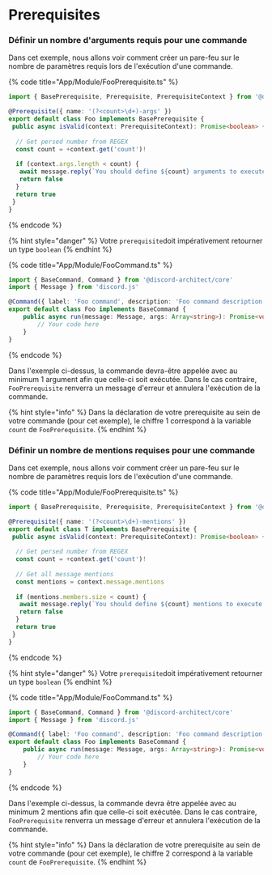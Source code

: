 # Prerequisites

### Définir un nombre d'arguments requis pour une commande

Dans cet exemple, nous allons voir comment créer un pare-feu sur le nombre de paramètres requis lors de l'exécution d'une commande.

{% code title="App/Module/FooPrerequisite.ts" %}
```typescript
import { BasePrerequisite, Prerequisite, PrerequisiteContext } from '@discord-architect/core'

@Prerequisite({ name: '(?<count>\d+)-args' })
export default class Foo implements BasePrerequisite {
 public async isValid(context: PrerequisiteContext): Promise<boolean> {
 
  // Get persed number from REGEX
  const count = +context.get('count')!
  
  if (context.args.length < count) {
   await message.reply(`You should define ${count} arguments to execute this command.`)
   return false
  }
  return true
 }
}
```
{% endcode %}

{% hint style="danger" %}
Votre `prerequisite`doit impérativement retourner un type `boolean`
{% endhint %}

{% code title="App/Module/FooCommand.ts" %}
```typescript
import { BaseCommand, Command } from '@discord-architect/core'
import { Message } from 'discord.js'

@Command({ label: 'Foo command', description: 'Foo command description', require: ['1-args'], tag: 'foo' })
export default class Foo implements BaseCommand {
	public async run(message: Message, args: Array<string>): Promise<void> {
		// Your code here
	}
}

```
{% endcode %}

Dans l'exemple ci-dessus, la commande devra-être appelée avec au minimum 1 argument afin que celle-ci soit exécutée. Dans le cas contraire, `FooPrerequisite` renverra un message d'erreur et annulera l'exécution de la commande.

{% hint style="info" %}
Dans la déclaration de votre prerequisite au sein de votre commande \(pour cet exemple\), le chiffre 1 correspond à la variable `count` de `FooPrerequisite`.
{% endhint %}





### Définir un nombre de mentions requises pour une commande

Dans cet exemple, nous allons voir comment créer un pare-feu sur le nombre de paramètres requis lors de l'exécution d'une commande.

{% code title="App/Module/FooPrerequisite.ts" %}
```typescript
import { BasePrerequisite, Prerequisite, PrerequisiteContext } from '@discord-architect/core'

@Prerequisite({ name: '(?<count>\d+)-mentions' })
export default class T implements BasePrerequisite {
 public async isValid(context: PrerequisiteContext): Promise<boolean> {
 
  // Get persed number from REGEX
  const count = +context.get('count')!
  
  // Get all message mentions
  const mentions = context.message.mentions
  
  if (mentions.members.size < count) {
   await message.reply(`You should define ${count} mentions to execute this command.`)
   return false
  }
  return true
 }
}
```
{% endcode %}

{% hint style="danger" %}
Votre `prerequisite`doit impérativement retourner un type `boolean`
{% endhint %}

{% code title="App/Module/FooCommand.ts" %}
```typescript
import { BaseCommand, Command } from '@discord-architect/core'
import { Message } from 'discord.js'

@Command({ label: 'Foo command', description: 'Foo command description', require: ['2-mentions'], tag: 'foo' })
export default class Foo implements BaseCommand {
	public async run(message: Message, args: Array<string>): Promise<void> {
		// Your code here
	}
}

```
{% endcode %}

Dans l'exemple ci-dessus, la commande devra être appelée avec au minimum 2 mentions afin que celle-ci soit exécutée. Dans le cas contraire, `FooPrerequisite` renverra un message d'erreur et annulera l'exécution de la commande.

{% hint style="info" %}
Dans la déclaration de votre prerequisite au sein de votre commande \(pour cet exemple\), le chiffre 2 correspond à la variable `count` de `FooPrerequisite`.
{% endhint %}

